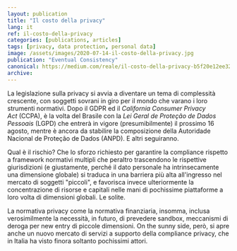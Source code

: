 ```yaml
---
layout: publication
title: "Il costo della privacy"
lang: it
ref: il-costo-della-privacy
categories: [publications, articles]
tags: [privacy, data protection, personal data]
image: /assets/images/2020-07-14-il-costo-della-privacy.jpg
publication: "Eventual Consistency"
canonical: https://medium.com/reale/il-costo-della-privacy-b5f20e12ee32
archive:
---
```


La legislazione sulla privacy si avvia a diventare un tema di complessità crescente, con soggetti sovrani in giro per il mondo che varano i loro strumenti normativi. Dopo il GDPR ed il *California Consumer Privacy Act* (CCPA), è la volta del Brasile con la *Lei Geral de Proteção de Dados Pessoais* (LGPD) che entrerà in vigore (presumibilmente) il prossimo 16 agosto, mentre è ancora da stabilire la composizione della Autoridade Nacional de Proteção de Dados (ANPD). E altri seguiranno.

Qual è il rischio? Che lo sforzo richiesto per garantire la compliance rispetto a framework normativi multipli che peraltro trascendono le rispettive giurisdizioni (e giustamente, perché il dato personale ha intrinsecamente una dimensione globale) si traduca in una barriera più alta all'ingresso nel mercato di soggetti "piccoli", e favorisca invece ulteriormente la concentrazione di risorse e capitali nelle mani di pochissime piattaforme a loro volta di dimensioni globali. Le solite.

La normativa privacy come la normativa finanziaria, insomma, inclusa verosimilmente la necessità, in futuro, di prevedere sandbox, meccanismi di deroga per new entry di piccole dimensioni. On the sunny side, però, si apre anche un nuovo mercato di servizi a supporto della compliance privacy, che in Italia ha visto finora soltanto pochissimi attori.
